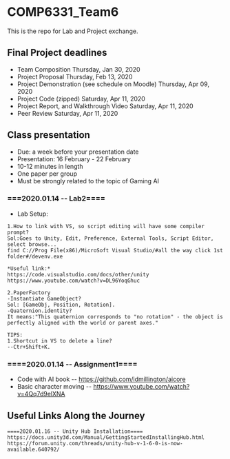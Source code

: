 # COMP6331_Team6
This is the repo for Lab and Project exchange.

## Final Project deadlines
* Team Composition 	Thursday, Jan 30, 2020
* Project Proposal 	Thursday, Feb 13, 2020
* Project Demonstration (see schedule on Moodle) 	Thursday, Apr 09, 2020
* Project Code (zipped) 	Saturday, Apr 11, 2020
* Project Report, and Walkthrough Video 	Saturday, Apr 11, 2020
* Peer Review 	Saturday, Apr 11, 2020

## Class presentation

* Due: a week before your presentation date
* Presentation: 16 February - 22 February
* 10-12 minutes in length
* One paper per group
* Must be strongly related to the topic of Gaming AI



### ===2020.01.14 -- Lab2====
* Lab Setup:

```
1.How to link with VS, so script editing will have some compiler prompt?
Sol:Goes to Unity, Edit, Preference, External Tools, Script Editor, select browse...
find C://Prog File(x86)/MicroSoft Visual Studio/#all the way click 1st folder#/devenv.exe

*Useful link:* 
https://code.visualstudio.com/docs/other/unity
https://www.youtube.com/watch?v=DL96YoqGhuc
```
```
2.PaperFactory
-Instantiate GameObject?
Sol: [GameObj, Position, Rotation].
-Quaternion.identity?
It means:"This quaternion corresponds to "no rotation" - the object is perfectly aligned with the world or parent axes."

TIPS:
1.Shortcut in VS to delete a line?
--Ctr+Shift+K.
```


### ====2020.01.14 -- Assignment1====
* Code with AI book -- https://github.com/idmillington/aicore
* Basic character moving -- https://www.youtube.com/watch?v=4Qq7d9elXNA


## Useful Links Along the Journey
```
====2020.01.16 -- Unity Hub Installation====
https://docs.unity3d.com/Manual/GettingStartedInstallingHub.html
https://forum.unity.com/threads/unity-hub-v-1-6-0-is-now-available.640792/
```


